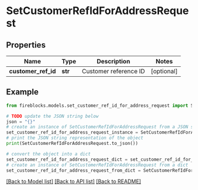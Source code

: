 # SetCustomerRefIdForAddressRequest


## Properties

Name | Type | Description | Notes
------------ | ------------- | ------------- | -------------
**customer_ref_id** | **str** | Customer reference ID | [optional] 

## Example

```python
from fireblocks.models.set_customer_ref_id_for_address_request import SetCustomerRefIdForAddressRequest

# TODO update the JSON string below
json = "{}"
# create an instance of SetCustomerRefIdForAddressRequest from a JSON string
set_customer_ref_id_for_address_request_instance = SetCustomerRefIdForAddressRequest.from_json(json)
# print the JSON string representation of the object
print(SetCustomerRefIdForAddressRequest.to_json())

# convert the object into a dict
set_customer_ref_id_for_address_request_dict = set_customer_ref_id_for_address_request_instance.to_dict()
# create an instance of SetCustomerRefIdForAddressRequest from a dict
set_customer_ref_id_for_address_request_from_dict = SetCustomerRefIdForAddressRequest.from_dict(set_customer_ref_id_for_address_request_dict)
```
[[Back to Model list]](../README.md#documentation-for-models) [[Back to API list]](../README.md#documentation-for-api-endpoints) [[Back to README]](../README.md)



